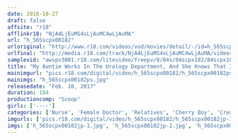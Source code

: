 ```yaml
---
date: 2018-10-27
draft: false
affsite: "r18"
afflinkr18: "NjA4LjEuMS4xLjAuMC4wLjAuMA"
url: "h_565scpx00182"
urloriginal: "http://www.r18.com/videos/vod/movies/detail/-/id=h_565scpx00182"
urlfinal: "http://media.r18.com/track/NjA4LjEuMS4xLjAuMC4wLjAuMA/videos/vod/movies/detail/-/id=h_565scpx00182"
samplevid: "awspv3001.r18.com/litevideo/freepv/8/84s/84scpx182/84scpx182_dmb_w.mp4"
title: "My Auntie Works In The Urology Department, And She Knows That I'm Suffering From Premature Ejaculation, So She Told Me, 'We'll Keep This A Secret From Your Mother,' And Gave Me A Secret Handjob And Kept Training Me Until I Could Have My Cherry Boy Graduation!"
mainimgurl: "pics.r18.com/digital/video/h_565scpx00182/h_565scpx00182ps.jpg"
mainimgs: "h_565scpx00182ps.jpg"
releasedate: "Feb. 10, 2017"
duration: 194
productioncomp: "Scoop"
girls: ['----']
categories: ['Nurse', 'Female Doctor', 'Relatives', 'Cherry Boy', 'Creampie', 'Handjob', 'Hi-Def']
imgurls: ['pics.r18.com/digital/video/h_565scpx00182/h_565scpx00182jp-1.jpg', 'pics.r18.com/digital/video/h_565scpx00182/h_565scpx00182jp-2.jpg', 'pics.r18.com/digital/video/h_565scpx00182/h_565scpx00182jp-3.jpg', 'pics.r18.com/digital/video/h_565scpx00182/h_565scpx00182jp-4.jpg', 'pics.r18.com/digital/video/h_565scpx00182/h_565scpx00182jp-5.jpg', 'pics.r18.com/digital/video/h_565scpx00182/h_565scpx00182jp-6.jpg', 'pics.r18.com/digital/video/h_565scpx00182/h_565scpx00182jp-7.jpg', 'pics.r18.com/digital/video/h_565scpx00182/h_565scpx00182jp-8.jpg', 'pics.r18.com/digital/video/h_565scpx00182/h_565scpx00182jp-9.jpg', 'pics.r18.com/digital/video/h_565scpx00182/h_565scpx00182jp-10.jpg', 'pics.r18.com/digital/video/h_565scpx00182/h_565scpx00182jp-11.jpg', 'pics.r18.com/digital/video/h_565scpx00182/h_565scpx00182jp-12.jpg', 'pics.r18.com/digital/video/h_565scpx00182/h_565scpx00182jp-13.jpg', 'pics.r18.com/digital/video/h_565scpx00182/h_565scpx00182jp-14.jpg', 'pics.r18.com/digital/video/h_565scpx00182/h_565scpx00182jp-15.jpg', 'pics.r18.com/digital/video/h_565scpx00182/h_565scpx00182jp-16.jpg', 'pics.r18.com/digital/video/h_565scpx00182/h_565scpx00182jp-17.jpg', 'pics.r18.com/digital/video/h_565scpx00182/h_565scpx00182jp-18.jpg', 'pics.r18.com/digital/video/h_565scpx00182/h_565scpx00182jp-19.jpg', 'pics.r18.com/digital/video/h_565scpx00182/h_565scpx00182jp-20.jpg']
imgs: ['h_565scpx00182jp-1.jpg', 'h_565scpx00182jp-2.jpg', 'h_565scpx00182jp-3.jpg', 'h_565scpx00182jp-4.jpg', 'h_565scpx00182jp-5.jpg', 'h_565scpx00182jp-6.jpg', 'h_565scpx00182jp-7.jpg', 'h_565scpx00182jp-8.jpg', 'h_565scpx00182jp-9.jpg', 'h_565scpx00182jp-10.jpg', 'h_565scpx00182jp-11.jpg', 'h_565scpx00182jp-12.jpg', 'h_565scpx00182jp-13.jpg', 'h_565scpx00182jp-14.jpg', 'h_565scpx00182jp-15.jpg', 'h_565scpx00182jp-16.jpg', 'h_565scpx00182jp-17.jpg', 'h_565scpx00182jp-18.jpg', 'h_565scpx00182jp-19.jpg', 'h_565scpx00182jp-20.jpg']
---
```


